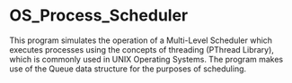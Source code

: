 # OS_Process_Scheduler
This program simulates the operation of a Multi-Level Scheduler which executes processes using the concepts of threading (PThread Library), which is commonly used in UNIX Operating Systems. The program makes use of the Queue data structure for the purposes of scheduling.
